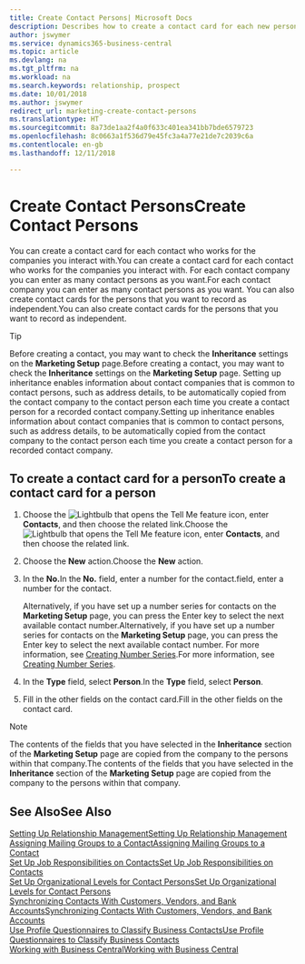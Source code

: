 ```yaml
---
title: Create Contact Persons| Microsoft Docs
description: Describes how to create a contact card for each new person or prospect you interact with or have a business relationship with.
author: jswymer
ms.service: dynamics365-business-central
ms.topic: article
ms.devlang: na
ms.tgt_pltfrm: na
ms.workload: na
ms.search.keywords: relationship, prospect
ms.date: 10/01/2018
ms.author: jswymer
redirect_url: marketing-create-contact-persons
ms.translationtype: HT
ms.sourcegitcommit: 8a73de1aa2f4a0f633c401ea341bb7bde6579723
ms.openlocfilehash: 8c0663a1f536d79e45fc3a4a77e21de7c2039c6a
ms.contentlocale: en-gb
ms.lasthandoff: 12/11/2018

---
```

# <a name="create-contact-persons"></a><span data-ttu-id="890f9-103">Create Contact Persons</span><span class="sxs-lookup"><span data-stu-id="890f9-103">Create Contact Persons</span></span>
<span data-ttu-id="890f9-104">You can create a contact card for each contact who works for the companies you interact with.</span><span class="sxs-lookup"><span data-stu-id="890f9-104">You can create a contact card for each contact who works for the companies you interact with.</span></span> <span data-ttu-id="890f9-105">For each contact company you can enter as many contact persons as you want.</span><span class="sxs-lookup"><span data-stu-id="890f9-105">For each contact company you can enter as many contact persons as you want.</span></span> <span data-ttu-id="890f9-106">You can also create contact cards for the persons that you want to record as independent.</span><span class="sxs-lookup"><span data-stu-id="890f9-106">You can also create contact cards for the persons that you want to record as independent.</span></span>

> [!TIP]  
>   <span data-ttu-id="890f9-107">Before creating a contact, you may want to check the **Inheritance** settings on the **Marketing Setup** page.</span><span class="sxs-lookup"><span data-stu-id="890f9-107">Before creating a contact, you may want to check the **Inheritance** settings on the **Marketing Setup** page.</span></span> <span data-ttu-id="890f9-108">Setting up inheritance enables information about contact companies that is common to contact persons, such as address details, to be automatically copied from the contact company to the contact person each time you create a contact person for a recorded contact company.</span><span class="sxs-lookup"><span data-stu-id="890f9-108">Setting up inheritance enables information about contact companies that is common to contact persons, such as address details, to be automatically copied from the contact company to the contact person each time you create a contact person for a recorded contact company.</span></span>

## <a name="to-create-a-contact-card-for-a-person"></a><span data-ttu-id="890f9-109">To create a contact card for a person</span><span class="sxs-lookup"><span data-stu-id="890f9-109">To create a contact card for a person</span></span>
1. <span data-ttu-id="890f9-110">Choose the ![Lightbulb that opens the Tell Me feature](media/ui-search/search_small.png "Tell me what you want to do") icon, enter **Contacts**, and then choose the related link.</span><span class="sxs-lookup"><span data-stu-id="890f9-110">Choose the ![Lightbulb that opens the Tell Me feature](media/ui-search/search_small.png "Tell me what you want to do") icon, enter **Contacts**, and then choose the related link.</span></span>
2. <span data-ttu-id="890f9-111">Choose the **New** action.</span><span class="sxs-lookup"><span data-stu-id="890f9-111">Choose the **New** action.</span></span>
3. <span data-ttu-id="890f9-112">In the **No.**</span><span class="sxs-lookup"><span data-stu-id="890f9-112">In the **No.**</span></span> <span data-ttu-id="890f9-113">field, enter a number for the contact.</span><span class="sxs-lookup"><span data-stu-id="890f9-113">field, enter a number for the contact.</span></span>

    <span data-ttu-id="890f9-114">Alternatively, if you have set up a number series for contacts on the **Marketing Setup** page, you can press the Enter key to select the next available contact number.</span><span class="sxs-lookup"><span data-stu-id="890f9-114">Alternatively, if you have set up a number series for contacts on the **Marketing Setup** page, you can press the Enter key to select the next available contact number.</span></span> <span data-ttu-id="890f9-115">For more information, see [Creating Number Series](ui-create-number-series.md).</span><span class="sxs-lookup"><span data-stu-id="890f9-115">For more information, see [Creating Number Series](ui-create-number-series.md).</span></span>
4. <span data-ttu-id="890f9-116">In the **Type** field, select **Person**.</span><span class="sxs-lookup"><span data-stu-id="890f9-116">In the **Type** field, select **Person**.</span></span>
5. <span data-ttu-id="890f9-117">Fill in the other fields on the contact card.</span><span class="sxs-lookup"><span data-stu-id="890f9-117">Fill in the other fields on the contact card.</span></span>

> [!NOTE]  
>   <span data-ttu-id="890f9-118">The contents of the fields that you have selected in the **Inheritance** section of the **Marketing Setup** page are copied from the company to the persons within that company.</span><span class="sxs-lookup"><span data-stu-id="890f9-118">The contents of the fields that you have selected in the **Inheritance** section of the **Marketing Setup** page are copied from the company to the persons within that company.</span></span>

## <a name="see-also"></a><span data-ttu-id="890f9-119">See Also</span><span class="sxs-lookup"><span data-stu-id="890f9-119">See Also</span></span>
[<span data-ttu-id="890f9-120">Setting Up Relationship Management</span><span class="sxs-lookup"><span data-stu-id="890f9-120">Setting Up Relationship Management</span></span>](marketing-setup-marketing.md)  
[<span data-ttu-id="890f9-121">Assigning Mailing Groups to a Contact</span><span class="sxs-lookup"><span data-stu-id="890f9-121">Assigning Mailing Groups to a Contact</span></span>](marketing-mailing-groups.md#AssignMailGroupContact)  
[<span data-ttu-id="890f9-122">Set Up Job Responsibilities on Contacts</span><span class="sxs-lookup"><span data-stu-id="890f9-122">Set Up Job Responsibilities on Contacts</span></span>](marketing-job-responsibilities.md)  
[<span data-ttu-id="890f9-123">Set Up Organizational Levels for Contact Persons</span><span class="sxs-lookup"><span data-stu-id="890f9-123">Set Up Organizational Levels for Contact Persons</span></span>](marketing-organizational-levels.md)  
[<span data-ttu-id="890f9-124">Synchronizing Contacts With Customers, Vendors, and Bank Accounts</span><span class="sxs-lookup"><span data-stu-id="890f9-124">Synchronizing Contacts With Customers, Vendors, and Bank Accounts</span></span>](marketing-synchronize-contacts-customers-vendors-bank-accounts.md)  
[<span data-ttu-id="890f9-125">Use Profile Questionnaires to Classify Business Contacts</span><span class="sxs-lookup"><span data-stu-id="890f9-125">Use Profile Questionnaires to Classify Business Contacts</span></span>](marketing-create-contact-profile-questionnaire.md)  
[<span data-ttu-id="890f9-126">Working with Business Central</span><span class="sxs-lookup"><span data-stu-id="890f9-126">Working with Business Central</span></span>](ui-work-product.md)  

